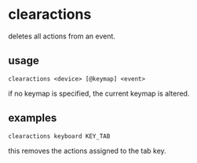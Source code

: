 # clearactions

deletes all actions from an event.

## usage

```
clearactions <device> [@keymap] <event>
```

if no keymap is specified, the current keymap is altered.

## examples

```
clearactions keyboard KEY_TAB
```

this removes the actions assigned to the tab key.

